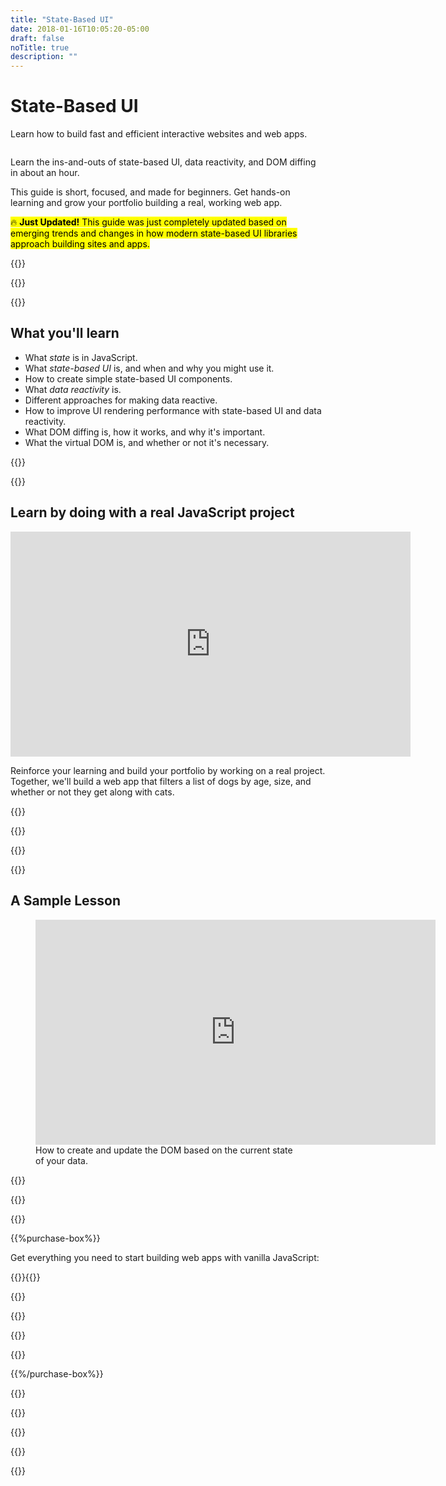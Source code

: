 ```yaml
---
title: "State-Based UI"
date: 2018-01-16T10:05:20-05:00
draft: false
noTitle: true
description: ""
---
```


<h1 class="no-padding-top no-margin-bottom h5 text-sans">State-Based UI</h1>
<p><span class="text-xlarge text-serif">Learn how to build fast and efficient interactive websites and web apps.</span></p>

<img class="img-center img-hero" alt="" src="/img/guides/state-based-ui.png">

<span class="text-large">Learn the ins-and-outs of state-based UI, data reactivity, and DOM diffing in about an hour.</span>

This guide is short, focused, and made for beginners. Get hands-on learning and grow your portfolio building a real, working web app.

<p><mark>🔥 <strong>Just Updated!</strong> This guide was just completely updated based on emerging trends and changes in how modern state-based UI libraries approach building sites and apps.</mark></p>

{{<cta for="guide">}}

<div class="padding-bottom-small">{{<pricing-link>}}</div>

{{<used-by>}}

## What you'll learn

- What _state_ is in JavaScript.
- What _state-based UI_ is, and when and why you might use it.
- How to create simple state-based UI components.
- What _data reactivity_ is.
- Different approaches for making data reactive.
- How to improve UI rendering performance with state-based UI and data reactivity.
- What DOM diffing is, how it works, and why it's important.
- What the virtual DOM is, and whether or not it's necessary.

{{<formats>}}

{{<testimonial-group group="learn">}}

## Learn by doing with a real JavaScript project

<iframe src="https://player.vimeo.com/video/583525714?badge=0&amp;autopause=0&amp;loop=1&amp;player_id=0&amp;app_id=58479" width="640" height="360" frameborder="0" allow="autoplay; fullscreen; picture-in-picture" allowfullscreen></iframe>

Reinforce your learning and build your portfolio by working on a real project. Together, we'll build a web app that filters a list of dogs by age, size, and whether or not they get along with cats.

{{<bonuses>}}

{{<pricing-link>}}

{{<testimonial-group group="slack">}}

{{<skills>}}

## A Sample Lesson

<figure>
	<iframe class="no-margin-bottom" src="https://player.vimeo.com/video/316200825?color=0088cc&title=0&byline=0&portrait=0" width="640" height="360" frameborder="0" webkitallowfullscreen mozallowfullscreen allowfullscreen></iframe>
	<figcaption>How to create and update the DOM based on the current state of your data.</figcaption>
</figure>

{{<sample>}}

{{<money-back>}}

{{<cta for="bio">}}

{{%purchase-box%}}

Get everything you need to start building web apps with vanilla JavaScript:

{{<purchase-summary>}}{{</purchase-summary>}}

{{<cta for="guide-buy">}}

{{<purchase-link product="webApps">}}

{{<purchase-upsell upsell="levelup">}}

{{<sales-numbers>}}

{{%/purchase-box%}}

{{<testimonial-group group="purchase">}}

{{<faq>}}

{{<pricing-link>}}

{{<testimonial-group group="faq">}}

{{<not-ready-yet>}}